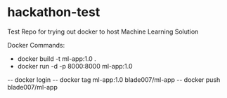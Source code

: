 # hackathon-test

Test Repo for trying out docker to host Machine Learning Solution

Docker Commands:

- docker build -t ml-app:1.0 .
- docker run -d -p 8000:8000 ml-app:1.0

-- docker login
-- docker tag ml-app:1.0 blade007/ml-app
-- docker push blade007/ml-app
